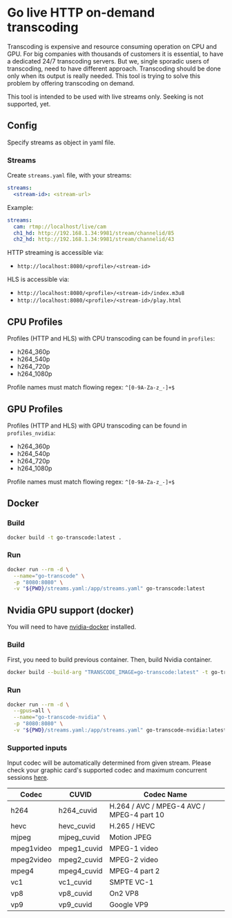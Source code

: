 # Go live HTTP on-demand transcoding
Transcoding is expensive and resource consuming operation on CPU and GPU. For big companies with thousands of customers it is essential, to have a dedicated 24/7 transcoding servers. But we, single sporadic users of transcoding, need to have different approach. Transcoding should be done only when its output is really needed. This tool is trying to solve this problem by offering transcoding on demand.

This tool is intended to be used with live streams only. Seeking is not supported, yet.

## Config
Specify streams as object in yaml file.

### Streams
Create `streams.yaml` file, with your streams:

```yaml
streams:
  <stream-id>: <stream-url>
```

Example:
```yaml
streams:
  cam: rtmp://localhost/live/cam
  ch1_hd: http://192.168.1.34:9981/stream/channelid/85
  ch2_hd: http://192.168.1.34:9981/stream/channelid/43
```

HTTP streaming is accessible via:
- `http://localhost:8080/<profile>/<stream-id>`

HLS is accessible via:
- `http://localhost:8080/<profile>/<stream-id>/index.m3u8`
- `http://localhost:8080/<profile>/<stream-id>/play.html`

## CPU Profiles
Profiles (HTTP and HLS) with CPU transcoding can be found in `profiles`:

* h264_360p
* h264_540p
* h264_720p
* h264_1080p

Profile names must match flowing regex: `^[0-9A-Za-z_-]+$`

## GPU Profiles
Profiles (HTTP and HLS) with GPU transcoding can be found in `profiles_nvidia`:

* h264_360p
* h264_540p
* h264_720p
* h264_1080p

Profile names must match flowing regex: `^[0-9A-Za-z_-]+$`

## Docker

### Build

```sh
docker build -t go-transcode:latest .
```

### Run

```sh
docker run --rm -d \
  --name="go-transcode" \
  -p "8080:8080" \
  -v "${PWD}/streams.yaml:/app/streams.yaml" go-transcode:latest
```

## Nvidia GPU support (docker)

You will need to have [nvidia-docker](https://github.com/NVIDIA/nvidia-docker) installed.

### Build

First, you need to build previous container. Then, build Nvidia container.

```sh
docker build --build-arg "TRANSCODE_IMAGE=go-transcode:latest" -t go-transcode-nvidia:latest -f Dockerfile.nvidia .
```

### Run

```sh
docker run --rm -d \
  --gpus=all \
  --name="go-transcode-nvidia" \
  -p "8080:8080" \
  -v "${PWD}/streams.yaml:/app/streams.yaml" go-transcode-nvidia:latest
```

### Supported inputs

Input codec will be automatically determined from given stream. Please check your graphic card's supported codec and maximum concurrent sessions [here](https://developer.nvidia.com/video-encode-decode-gpu-support-matrix).

| Codec      | CUVID       | Codec Name                                |
| ---------- | ----------- | ----------------------------------------- |
| h264       | h264_cuvid  | H.264 / AVC / MPEG-4 AVC / MPEG-4 part 10 |
| hevc       | hevc_cuvid  | H.265 / HEVC                              |
| mjpeg      | mjpeg_cuvid | Motion JPEG                               |
| mpeg1video | mpeg1_cuvid | MPEG-1 video                              |
| mpeg2video | mpeg2_cuvid | MPEG-2 video                              |
| mpeg4      | mpeg4_cuvid | MPEG-4 part 2                             |
| vc1        | vc1_cuvid   | SMPTE VC-1                                |
| vp8        | vp8_cuvid   | On2 VP8                                   |
| vp9        | vp9_cuvid   | Google VP9                                |
